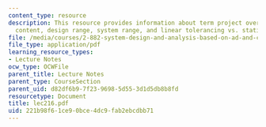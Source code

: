 ```yaml
---
content_type: resource
description: This resource provides information about term project overview, information
  content, design range, system range, and linear tolerancing vs. statistical tolerancing.
file: /media/courses/2-882-system-design-and-analysis-based-on-ad-and-complexity-theories-spring-2005/221b98f61ce90bce4dc9fab2ebcdbb71_lec216.pdf
file_type: application/pdf
learning_resource_types:
- Lecture Notes
ocw_type: OCWFile
parent_title: Lecture Notes
parent_type: CourseSection
parent_uid: d82df6b9-7f23-9698-5d55-3d1d5db8b8fd
resourcetype: Document
title: lec216.pdf
uid: 221b98f6-1ce9-0bce-4dc9-fab2ebcdbb71
---
```

